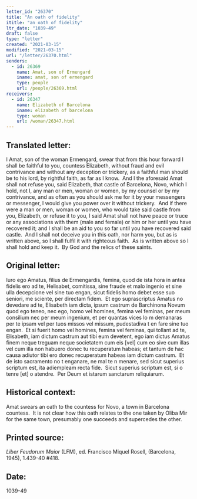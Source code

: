 ```yaml
---
letter_id: "26370"
title: "An oath of fidelity"
ititle: "an oath of fidelity"
ltr_date: "1039-49"
draft: false
type: "letter"
created: "2021-03-15"
modified: "2021-03-15"
url: "/letter/26370.html"
senders:
  - id: 26369
    name: Amat, son of Ermengard
    iname: amat, son of ermengard
    type: people
    url: /people/26369.html
receivers:
  - id: 26347
    name: Elizabeth of Barcelona
    iname: elizabeth of barcelona
    type: woman
    url: /woman/26347.html
---
```

<h2> Translated letter:</h2><p>I Amat, son of the woman Ermengard, swear that from this hour forward I shall be faithful to you, countess Elizabeth, without fraud and evil contrivance and without any deception or trickery, as a faithful man should be to his lord, by rightful faith, as far as I know.&nbsp; And I the aforesaid Amat shall not refuse you, said Elizabeth, that castle of Barcelona, Novo, which I hold, not I, any man or men, woman or women, by my counsel or by my contrivance, and as often as you should ask me for it by your messengers or messenger, I would give you power over it without trickery.&nbsp; And if there were a man or men, woman or women, who would take said castle from you, Elizabeth, or refuse it to you, I said Amat shall not have peace or truce or any associations with them (male and female) or him or her until you have recovered it; and I shall be an aid to you so far until you have recovered said castle.&nbsp; And I shall not deceive you in this oath, nor harm you, but as is written above, so I shall fulfil it with righteous faith.&nbsp; As is written above so I shall hold and keep it.&nbsp; By God and the relics of these saints.</p><h2 class="mt-4"> Original letter:</h2><p>Iuro ego Amatus, filius de Ermengardis, femina, quod de ista hora in antea fidelis ero ad te, Helisabet, comitissa, sine fraude et malo ingenio et sine ulla decepcione vel sine tuo engan, sicut fidelis homo debet esse suo seniori, me sciente, per directam fidem.&nbsp; Et ego suprascriptus Amatus no devedare ad te, Elisabeth iam dicta, ipsum castrum de Barchinona Novum quod ego teneo, nec ego, homo vel homines, femina vel feminas, per meum consilium nec per meum ingenium, et per quantas vices lo m demanaras per te ipsam vel per tuos missos vel missum, pudestadiva t en fare sine tuo engan.&nbsp; Et si fuerit homo vel homines, femina vel feminas, qui tollant ad te, Elisabeth, iam dictum castrum aut tibi eum devetent, ego iam dictus Amatus finem neque treguam neque societatem cum eis [vel] cum eo sive cum illas vel cum illa non habuero donec tu recuperatum habeas; et tantum de hac causa adiutor tibi ero donec recuperatum habeas iam dictum castrum.&nbsp; Et de isto sacramento no t enganare, ne mal te n menare, sed sicut superius scriptum est, ita adiempleam recta fide.&nbsp; Sicut superius scriptum est, si o tenre [et] o atendre.&nbsp; Per Deum et istarum sanctarum reliquiarum.&nbsp;</p><h2 class="mt-4"> Historical context:</h2><p>Amat swears an oath to the countess for Novo, a town in Barcelona countess.&nbsp; It is not clear how this oath relates to the one taken by Oliba Mir for the same town, presumably one succeeds and supercedes the other.</p><h2 class="mt-4"> Printed source:</h2><p><i>Liber Feudorum Maior</i> (LFM), ed. Francisco Miquel Rosell, (Barcelona, 1945), 1.439-40 #418.</p><h2 class="mt-4"> Date:</h2>1039-49